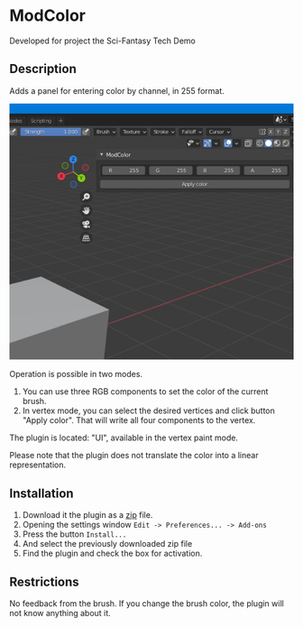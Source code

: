 # ModColor
Developed for project the Sci-Fantasy Tech Demo

## Description
Adds a panel for entering color by channel, in 255 format.

![Image alt](https://github.com/serkkz/res/blob/master/ModColor.png)

Operation is possible in two modes.

1. You can use three RGB components to set the color of the current brush.
2. In vertex mode, you can select the desired vertices and click button "Apply color". That will write all four components to the vertex.

The plugin is located: "UI", available in the vertex paint mode.

Please note that the plugin does not translate the color into a linear representation.

## Installation
1. Download it the plugin as a [zip](https://github.com/serkkz/ModColor/releases/download/0.1/ModColor.zip) file.
2. Opening the settings window `Edit -> Preferences... -> Add-ons`
3. Press the button `Install...`
4. And select the previously downloaded zip file
5. Find the plugin and check the box for activation.

## Restrictions
No feedback from the brush. If you change the brush color, the plugin will not know anything about it.
